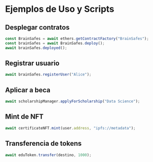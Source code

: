 # Ejemplos de Uso y Scripts

## Desplegar contratos
```js
const BrainSafes = await ethers.getContractFactory("BrainSafes");
const brainSafes = await BrainSafes.deploy();
await brainSafes.deployed();
```

## Registrar usuario
```js
await brainSafes.registerUser("Alice");
```

## Aplicar a beca
```js
await scholarshipManager.applyForScholarship("Data Science");
```

## Mint de NFT
```js
await certificateNFT.mint(user.address, "ipfs://metadata");
```

## Transferencia de tokens
```js
await eduToken.transfer(destino, 1000);
``` 